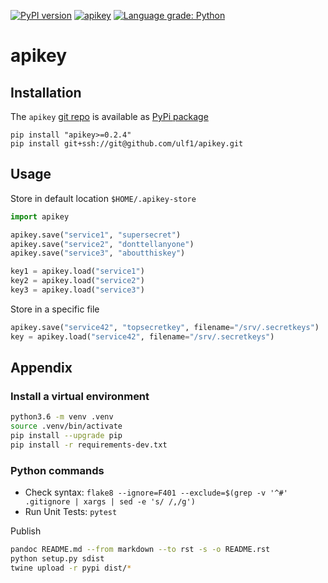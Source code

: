 [![PyPI version](https://badge.fury.io/py/apikey.svg)](https://badge.fury.io/py/apikey)
[![apikey](https://snyk.io/advisor/python/apikey/badge.svg)](https://snyk.io/advisor/python/apikey)
[![Language grade: Python](https://img.shields.io/lgtm/grade/python/g/ulf1/apikey.svg?logo=lgtm&logoWidth=18)](https://lgtm.com/projects/g/ulf1/apikey/context:python)

# apikey

## Installation 
The `apikey` [git repo](http://github.com/ulf1/apikey) is available as [PyPi package](https://pypi.org/project/apikey)

```
pip install "apikey>=0.2.4"
pip install git+ssh://git@github.com/ulf1/apikey.git
```

## Usage
Store in default location `$HOME/.apikey-store` 

```python
import apikey

apikey.save("service1", "supersecret")
apikey.save("service2", "donttellanyone")
apikey.save("service3", "aboutthiskey")

key1 = apikey.load("service1")
key2 = apikey.load("service2")
key3 = apikey.load("service3")
```

Store in a specific file

```python
apikey.save("service42", "topsecretkey", filename="/srv/.secretkeys")
key = apikey.load("service42", filename="/srv/.secretkeys")
```


## Appendix

### Install a virtual environment

```sh
python3.6 -m venv .venv
source .venv/bin/activate
pip install --upgrade pip
pip install -r requirements-dev.txt
```


### Python commands

* Check syntax: `flake8 --ignore=F401 --exclude=$(grep -v '^#' .gitignore | xargs | sed -e 's/ /,/g')`
* Run Unit Tests: `pytest`

Publish

```sh
pandoc README.md --from markdown --to rst -s -o README.rst
python setup.py sdist 
twine upload -r pypi dist/*
```